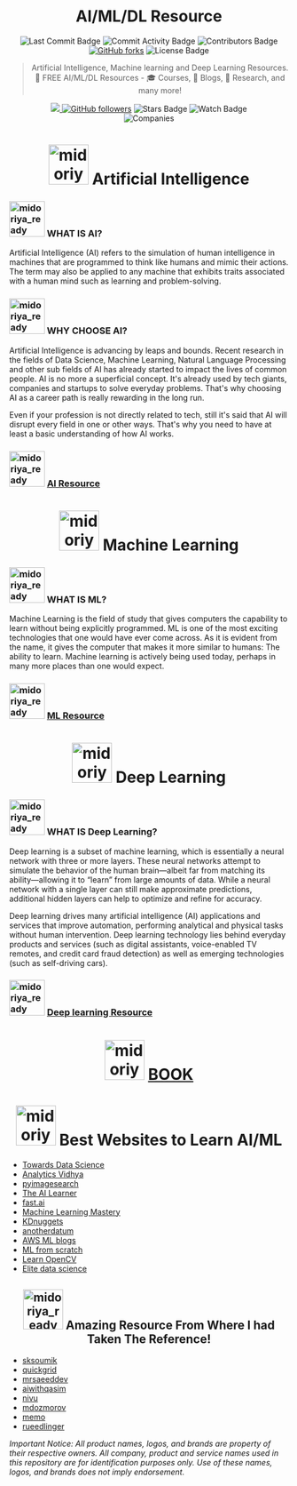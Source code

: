 <div align="center">
<H1>
AI/ML/DL Resource
</H1>
</div>
<div align="center">
<img src="https://img.shields.io/github/last-commit/srajan-kiyotaka/AI-ML-DL-Resource" alt="Last Commit Badge"/>
<img src="https://img.shields.io/github/commit-activity/w/srajan-kiyotaka/AI-ML-DL-Resource" alt="Commit Activity Badge"/>
<img src="https://img.shields.io/github/contributors/srajan-kiyotaka/AI-ML-DL-Resource" alt="Contributors Badge"/>
<a href="https://github.com/srajan-kiyotaka/AI-ML-DL-Resource/network"><img alt="GitHub forks" src="https://img.shields.io/github/forks/srajan-kiyotaka/AI-ML-DL-Resource?style=plastic"></a>
<img src="https://img.shields.io/github/license/srajan-kiyotaka/AI-ML-DL-Resource" alt="License Badge"/>


> Artificial Intelligence, Machine learning and Deep Learning Resources. 🚀 FREE AI/ML/DL Resources - 🎓 Courses, 📝 Blogs, 🔬 Research, and many more!

<a href="https://www.linkedin.com/in/srajan-chourasia/">
<img src="https://camo.githubusercontent.com/406fa0f807a6e4126cf965cf201f6197861d49e3/68747470733a2f2f696d672e736869656c64732e696f2f747769747465722f75726c3f6c6162656c3d4c696e6b6564496e266c6f676f3d6c696e6b6564496e267374796c653d736f6369616c2675726c3d68747470732533412532462532467777772e6c696e6b6564696e2e636f6d253246696e253246716173696d2d68617373616e253246"/>
</a>
<a href="https://github.com/srajan-kiyotaka">
<img alt="GitHub followers" src="https://img.shields.io/github/followers/srajan-kiyotaka?label=Follow&style=social"/></a>
<img src="https://img.shields.io/github/stars/srajan-kiyotaka/AI-ML-DL-Resource?style=social" alt="Stars Badge"/>
<img src="https://img.shields.io/github/watchers/srajan-kiyotaka/AI-ML-DL-Resource?style=Watch" alt="Watch Badge"/>
</div>
<div align="center">
<img src="https://github.com/srajan-kiyotaka/free-ai-resources/blob/master/companies.jpg" alt="Companies"/>
<H1>
<a href="https://emoji.discord.st/emojis/saberChan.png"><img src="https://emoji.discord.st/emojis/saberChan.png" width="72px" height="72px" alt="midoriya_ready"></a>
Artificial Intelligence
</H1>
</div>

### <a href="https://emoji.discord.st/emojis/fcebd823-96f5-40ba-886e-bbf58a80a7ef.png"><img src="https://emoji.discord.st/emojis/fcebd823-96f5-40ba-886e-bbf58a80a7ef.png" width="64px" height="64px" alt="midoriya_ready"></a> WHAT IS AI?

Artificial Intelligence (AI) refers to the simulation of human intelligence in machines that are programmed to think like humans and mimic their actions. The term may also be applied to any machine that exhibits traits associated with a human mind such as learning and problem-solving.

### <a href="https://emoji.discord.st/emojis/3dad9d16-69b8-46e3-b860-9c85cf1a7fe6.png"><img src="https://emoji.discord.st/emojis/3dad9d16-69b8-46e3-b860-9c85cf1a7fe6.png" width="64px" height="64px" alt="midoriya_ready"></a> WHY CHOOSE AI?

Artificial Intelligence is advancing by leaps and bounds. Recent research in the fields of Data Science, Machine Learning, Natural Language Processing and other sub fields of AI has already started to impact the lives of common people. AI is no more a superficial concept. It's already used by tech giants, companies and startups to solve everyday problems. That's why choosing AI as a career path is really rewarding in the long run.

Even if your profession is not directly related to tech, still it's said that AI will disrupt every field in one or other ways. That's why you need to have at least a basic understanding of how AI works.

### <a href="https://emoji.discord.st/emojis/2cd14dcd-82c7-444a-a286-30784007a914.png"><img src="https://emoji.discord.st/emojis/2cd14dcd-82c7-444a-a286-30784007a914.png" width="64px" height="64px" alt="midoriya_ready"></a> [AI Resource](AI_RESOURCE.md)

<div align="center">
<H1>
<a href="https://emoji.discord.st/emojis/ComfySagiri.png"><img src="https://emoji.discord.st/emojis/ComfySagiri.png" width="72px" height="72px" alt="midoriya_ready"></a>
Machine Learning
</H1>
</div>

### <a href="https://emoji.discord.st/emojis/b6fbae96-63e0-4656-99d9-1cba37a7d747.png"><img src="https://emoji.discord.st/emojis/b6fbae96-63e0-4656-99d9-1cba37a7d747.png" width="64px" height="64px" alt="midoriya_ready"></a> WHAT IS ML?

Machine Learning is the field of study that gives computers the capability to learn without being explicitly programmed. ML is one of the most exciting technologies that one would have ever come across. As it is evident from the name, it gives the computer that makes it more similar to humans: The ability to learn. Machine learning is actively being used today, perhaps in many more places than one would expect.

### <a href="https://emoji.discord.st/emojis/GWnanamiRinWave.png"><img src="https://emoji.discord.st/emojis/GWnanamiRinWave.png" width="64px" height="64px" alt="midoriya_ready"></a> [ML Resource](ML_RESOURCE.md)

<div align="center">
<H1>
<a href="https://emoji.discord.st/emojis/flandre_laugh.png"><img src="https://emoji.discord.st/emojis/flandre_laugh.png" width="72px" height="72px" alt="midoriya_ready"></a>
Deep Learning
</H1>
</div>

### <a href="https://emoji.discord.st/emojis/e21767b7-630b-4e42-924a-fcb30ad2d714.png"><img src="https://emoji.discord.st/emojis/e21767b7-630b-4e42-924a-fcb30ad2d714.png" width="64px" height="64px" alt="midoriya_ready"></a> WHAT IS Deep Learning?

Deep learning is a subset of machine learning, which is essentially a neural network with three or more layers. These neural networks attempt to simulate the behavior of the human brain—albeit far from matching its ability—allowing it to “learn” from large amounts of data. While a neural network with a single layer can still make approximate predictions, additional hidden layers can help to optimize and refine for accuracy.

Deep learning drives many artificial intelligence (AI) applications and services that improve automation, performing analytical and physical tasks without human intervention. Deep learning technology lies behind everyday products and services (such as digital assistants, voice-enabled TV remotes, and credit card fraud detection) as well as emerging technologies (such as self-driving cars).

### <a href="https://emoji.discord.st/emojis/NepHug.png"><img src="https://emoji.discord.st/emojis/NepHug.png" width="64px" height="64px" alt="midoriya_ready"></a> [Deep learning Resource](DL_RESOURCE.md)

<div align="center">

# <a href="https://emoji.discord.st/emojis/d8b7a8d7-f3e5-4284-93db-a7fa8f75b515.png"><img src="https://emoji.discord.st/emojis/d8b7a8d7-f3e5-4284-93db-a7fa8f75b515.png" width="72px" height="72px" alt="midoriya_ready"></a> [BOOK](BOOK.md)

</div>

<div align="center">
<H1>
<a href="https://emoji.discord.st/emojis/mexShrug.png"><img src="https://emoji.discord.st/emojis/mexShrug.png" width="72px" height="72px" alt="midoriya_ready"></a>
Best Websites to Learn AI/ML
</H1>
</div>

- [Towards Data Science](https://towardsdatascience.com/)
- [Analytics Vidhya](https://www.analyticsvidhya.com/)
- [pyimagesearch](https://www.pyimagesearch.com/)
- [The AI Learner](https://theailearner.com/)
- [fast.ai](https://www.fast.ai/)
- [Machine Learning Mastery](https://machinelearningmastery.com/)
- [KDnuggets](https://www.kdnuggets.com/)
- [anotherdatum](https://anotherdatum.com/)
- [AWS ML blogs](https://aws.amazon.com/blogs/machine-learning/)
- [ML from scratch](https://mlfromscratch.com/)
- [Learn OpenCV](https://www.learnopencv.com/)
- [Elite data science](https://elitedatascience.com/)


<div align="center">
<H2>
<a href="https://emoji.discord.st/emojis/2427ed28-27d9-44a3-bbbe-003ef9e5138e.png"><img src="https://emoji.discord.st/emojis/2427ed28-27d9-44a3-bbbe-003ef9e5138e.png" width="72px" height="72px" alt="midoriya_ready"></a>
Amazing Resource From Where I had Taken The Reference!
</H2>
</div>

- [sksoumik](https://github.com/sksoumik/AI-resources#course)
- [quickgrid](https://github.com/quickgrid/AI-Resources)
- [mrsaeeddev](https://github.com/mrsaeeddev/free-ai-resources)
- [aiwithqasim](https://github.com/aiwithqasim/Free-Artificial-Intelligence-Resources)
- [nivu](https://github.com/nivu/ai_all_resources)
- [mdozmorov](https://github.com/mdozmorov/MachineLearning_notes#keras-tensorflow)
- [memo](https://github.com/memo/ai-resources)
- [rueedlinger](https://github.com/rueedlinger/ml-resources)

_Important Notice: All product names, logos, and brands are property of their respective owners. All company, product and service names used in this repository are for identification purposes only. Use of these names, logos, and brands does not imply endorsement._

